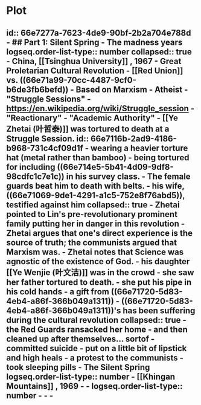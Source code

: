 # Plot
id:: 66e7277a-7623-4de9-90bf-2b2a704e788d
	- ## Part 1: Silent Spring
		- The madness years
		  logseq.order-list-type:: number
		  collapsed:: true
			- China, [[Tsinghua University]] , 1967
			- Great Proletarian Cultural Revolution
				- [[Red Union]] vs. ((66e71a99-70cc-4487-9cf0-b6de3fb6befd))
				- Based on Marxism
					- Atheist
				- "Struggle Sessions"
					- https://en.wikipedia.org/wiki/Struggle_session
				- "Reactionary"
					- "Academic Authority"
			- [[Ye Zhetai (叶哲泰)]] was tortured to death at a Struggle Session.
			  id:: 66e7116b-2ad9-4186-b968-731c4cf09d1f
				- wearing a heavier torture hat (metal rather than bamboo)
				- being tortured for including ((66e714e5-5b41-4d09-9df8-98cdfc1c7e1c)) in his survey class.
				- The female guards beat him to death with belts.
				- his wife, ((66e71069-9de1-4291-a1c5-752e8f76abd5)), testified against him
				  collapsed:: true
					- Zhetai pointed to Lin's pre-revolutionary prominent family putting her in danger in this revolution
					- Zhetai argues that one's direct experience is the source of truth; the communists argued that Marxism was.
					- Zhetai notes that Science was agnostic of the existence of God.
				- his daughter [[Ye Wenjie (叶文洁)]] was in the crowd
					- she saw her father tortured to death.
					- she put his pipe in his cold hands
						- a gift from ((66e71720-5d83-4eb4-a86f-366b049a1311))
			- ((66e71720-5d83-4eb4-a86f-366b049a1311))'s has been suffering during the cultural revolution
			  collapsed:: true
				- the Red Guards ransacked her home
					- and then cleaned up after themselves... sortof
				- committed suicide
					- put on a little bit of lipstick and high heals
						- a protest to the communists
					- took sleeping pills
		- The Silent Spring
		  logseq.order-list-type:: number
			- [[Khingan Mountains]] , 1969
			-
		- logseq.order-list-type:: number
			-
			-
			-
-